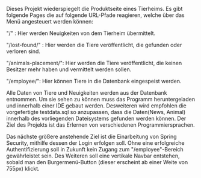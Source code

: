 Dieses Projekt wiederspiegelt die Produktseite eines Tierheims. 
Es gibt folgende Pages die auf folgende URL-Pfade reagieren, welche über das Menü angesteuert werden können:

"/" :                   Hier werden Neuigkeiten von dem Tierheim übermittelt.

"/lost-found/" :        Hier werden die Tiere veröffentlicht, die gefunden oder verloren sind.

"/animals-placement/":  Hier werden die Tiere veröffentlicht, die keinen Besitzer mehr haben und vermittelt werden sollen.

"/employee/":           Hier können Tiere in die Datenbank eingespeist werden.

Alle Daten von Tiere und Neuigkeiten werden aus der Datenbank entnommen. 
Um sie sehen zu können muss das Programm heruntergeladen und innerhalb einer IDE gebaut werden.
Desweiteren wird empfohlen die vorgefertigte testdata.sql so anzupassen, dass die Daten(News, Animal) innerhalb des vorliegenden Dateisystems gefunden werden können.
Der Ziel des Projekts ist das Erlernen von verschiedenen Programmiersprachen.

Das nächste größere anstehende Ziel ist die Einarbeitung von Spring Security, mithilfe dessen der Login erfolgen soll. Ohne eine erfolgreiche Authentifizierung soll in Zukunft kein Zugang zum "/employee"-Bereich gewährleistet sein. Des Weiteren soll eine vertikale Navbar entstehen, sobald man den Burgermenü-Button (dieser erscheint ab einer Weite von 755px) klickt.
